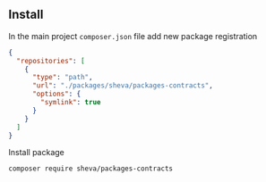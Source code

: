 ## Install

In the main project `composer.json` file add new package registration
```json
{
  "repositories": [
    {
      "type": "path",
      "url": "./packages/sheva/packages-contracts",
      "options": {
        "symlink": true
      }
    }
  ]
}
```

Install package
```bash
composer require sheva/packages-contracts
```
